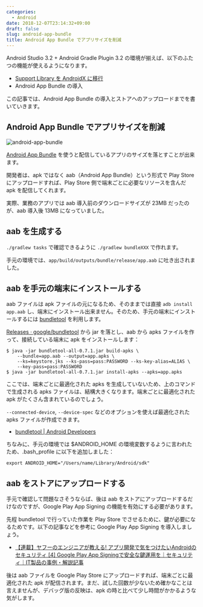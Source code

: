 ```yaml
---
categories:
  - Android
date: 2018-12-07T23:14:32+09:00
draft: false
slug: android-app-bundle
title: Android App Bundle でアプリサイズを削減
---
```


Android Studio 3.2 + Android Gradle Plugin 3.2 の環境が揃えば、以下のふたつの機能が使えるようになります。

- [Support Library を AndroidX に移行](/archives/migration-to-androidx/)
- Android App Bundle の導入

この記事では、Android App Bundle の導入とストアへのアップロードまでを書いていきます。

## Android App Bundle でアプリサイズを削減

![android-app-bundle](/images/2018/12/app-bundle-logo.svg)

[Android App Bundle](https://developer.android.com/platform/technology/app-bundle/) を使うと配信しているアプリのサイズを落とすことが出来ます。

開発者は、apk ではなく aab（Android App Bundle）という形式で Play Store にアップロードすれば、Play Store 側で端末ごとに必要なリソースを含んだ apk を配信してくれます。

実際、業務のアプリでは aab 導入前のダウンロードサイズが 23MB だったのが、aab 導入後 13MB になっていました。

## aab を生成する

`./gradlew tasks` で確認できるように `./gradlew bundleXXX` で作れます。

手元の環境では、`app/build/outputs/bundle/release/app.aab` に吐き出されました。

## aab を手元の端末にインストールする

aab ファイルは apk ファイルの元になるため、そのままでは直接 `adb install app.aab` し、端末にインストール出来ません。そのため、手元の端末にインストールするには [bundletool](https://github.com/google/bundletool) を利用します。

[Releases · google/bundletool](https://github.com/google/bundletool/releases) から jar を落とし、aab から apks ファイルを作って、接続している端末に apk をインストールします：

```
$ java -jar bundletool-all-0.7.1.jar build-apks \
    --bundle=app.aab --output=app.apks \
    --ks=keystore.jks --ks-pass=pass:PASSWORD --ks-key-alias=ALIAS \
    --key-pass=pass:PASSWORD
$ java -jar bundletool-all-0.7.1.jar install-apks --apks=app.apks
```

ここでは、端末ごとに最適化された apks を生成していないため、上のコマンドで生成される apks ファイルは、結構大きくなります。端末ごとに最適化された apk がたくさん含まれているのでしょう。

`--connected-device`, `--device-spec` などのオプションを使えば最適化された apks ファイルが作成できます。

- [bundletool | Android Developers](https://developer.android.com/studio/command-line/bundletool)

ちなみに、手元の環境では $ANDROID_HOME の環境変数するように言われたため、.bash_profile に以下を追加しました：

```
export ANDROID_HOME="/Users/name/Library/Android/sdk"
```

## aab をストアにアップロードする

手元で確認して問題なさそうならば、後は aab をストアにアップロードするだけなのですが、Google Play App Signing の機能を有効にする必要があります。

先程 bundletool で行っていた作業を Play Store でさせるために、鍵が必要になるためです。以下の記事などを参考に Google Play App Signing を導入しましょう。

- [【連載】ヤフーのエンジニアが教える! アプリ開発で気をつけたいAndroidのセキュリティ [4] Google Play App Signingで安全な鍵運用を｜セキュリティ｜IT製品の事例・解説記事](https://news.mynavi.jp/itsearch/article/security/3073)

後は aab ファイルを Google Play Store にアップロードすれば、端末ごとに最適化された apk が配信されます。まだ、試した回数が少ないため確かなことは言えませんが、デバッグ版の反映は、apk の時と比べて少し時間がかかるような気がします。
